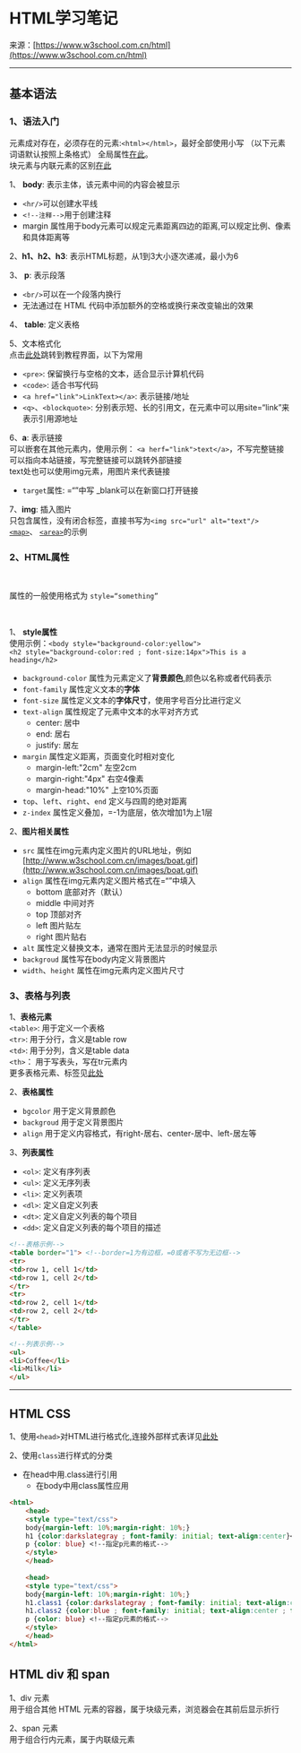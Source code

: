 # HTML学习笔记

来源：[https://www.w3school.com.cn/html](https://www.w3school.com.cn/html)
***
## 基本语法
### 1、语法入门
元素成对存在，必须存在的元素:`<html></html>`，最好全部使用小写
（以下元素词语默认按照上条格式）
全局属性[在此](https://www.w3school.com.cn/tags/index.asp)。  
块元素与内联元素的区别[在此](https://www.w3school.com.cn/html/html_blocks.asp)

1、 **body**: 表示主体，该元素中间的内容会被显示
- `<hr/>`可以创建水平线
- `<!--注释-->`用于创建注释
- margin 属性用于body元素可以规定元素距离四边的距离,可以规定比例、像素和具体距离等
  

2、**h1、h2、h3**: 表示HTML标题，从1到3大小逐次递减，最小为6
  

3、 **p**: 表示段落
- `<br/>`可以在一个段落内换行
- 无法通过在 HTML 代码中添加额外的空格或换行来改变输出的效果
  

4、 **table**: 定义表格
  

5、文本格式化  
点击[此处](https://www.w3school.com.cn/html/html_formatting.asp)跳转到教程界面，以下为常用
- `<pre>`: 保留换行与空格的文本，适合显示计算机代码
- `<code>`: 适合书写代码
- `<a href="link">LinkText></a>`: 表示链接/地址
- `<q>`、`<blockquote>`: 分别表示短、长的引用文，在元素中可以用site=“link”来表示引用源地址
  

6、**a**: 表示链接  
可以嵌套在其他元素内，使用示例：
`<a herf="link">text</a>`，不写完整链接可以指向本站链接，写完整链接可以跳转外部链接<br/>text处也可以使用img元素，用图片来代表链接
- `target`属性: =“”中写 _blank可以在新窗口打开链接
  

7、**img**: 插入图片<br>
只包含属性，没有闭合标签，直接书写为`<img src="url" alt="text"/>`  
[`<map>`](https://www.w3school.com.cn/tags/tag_map.asp)、
[`<area>`](https://www.w3school.com.cn/tags/tag_area.asp)的示例


### 2、HTML属性
<br>

属性的一般使用格式为 `style=“something”`

<br>

1、 **style属性**  
使用示例：`<body style="background-color:yellow">`  
`<h2 style="background-color:red ; font-size:14px">This is a heading</h2>`

- `background-color` 属性为元素定义了**背景颜色**,颜色以名称或者代码表示
- `font-family` 属性定义文本的**字体**
- `font-size` 属性定义文本的**字体尺寸**，使用字号百分比进行定义
- `text-align` 属性规定了元素中文本的水平对齐方式
  - center: 居中
  - end: 居右
  - justify: 居左
- `margin` 属性定义距离，页面变化时相对变化
  - margin-left:"2cm" 左空2cm
  - margin-right:"4px" 右空4像素
  - margin-head:"10%" 上空10%页面
- `top`、`left`、`right`、`end` 定义与四周的绝对距离
- `z-index` 属性定义叠加，=-1为底层，依次增加1为上1层
  
  
2、**图片相关属性**
- `src` 属性在img元素内定义图片的URL地址，例如[http://www.w3school.com.cn/images/boat.gif](http://www.w3school.com.cn/images/boat.gif)
- `align` 属性在img元素内定义图片格式在=“”中填入
  - bottom 底部对齐（默认）
  - middle 中间对齐
  - top 顶部对齐
  - left 图片贴左
  - right 图片贴右
- `alt` 属性定义替换文本，通常在图片无法显示的时候显示
- `backgroud` 属性写在body内定义背景图片
- `width`、`height` 属性在img元素内定义图片尺寸


### 3、表格与列表
1、**表格元素**  
`<table>`: 用于定义一个表格  
`<tr>`: 用于分行，含义是table row  
`<td>`: 用于分列，含义是table data  
`<th>`： 用于写表头，写在tr元素内  
更多表格元素、标签见[此处](https://www.w3school.com.cn/html/html_tables.asp)
  
2、**表格属性**
- `bgcolor` 用于定义背景颜色
- `backgroud` 用于定义背景图片
- `align` 用于定义内容格式，有right-居右、center-居中、left-居左等
  
3、**列表属性**
- `<ol>`: 定义有序列表
- `<ul>`: 定义无序列表
- `<li>`: 定义列表项
- `<dl>`: 定义自定义列表
- `<dt>`: 定义自定义列表的每个项目
- `<dd>`: 定义自定义列表的每个项目的描述

```html
<!--表格示例-->
<table border="1"> <!--border=1为有边框，=0或者不写为无边框-->
<tr>
<td>row 1, cell 1</td>
<td>row 1, cell 2</td>
</tr>
<tr>
<td>row 2, cell 1</td>
<td>row 2, cell 2</td>
</tr>
</table>

<!--列表示例-->
<ul>
<li>Coffee</li>
<li>Milk</li>
</ul>
```
  
***
## HTML CSS
1、使用`<head>`对HTML进行格式化,连接外部样式表详见[此处](https://www.w3school.com.cn/html/html_css.asp)
  
2、使用`class`进行样式的分类
- 在head中用.class进行引用
  - 在body中用class属性应用



```html
<html>
    <head>
    <style type="text/css">
    body{margin-left: 10%;margin-right: 10%;}
    h1 {color:darkslategray ; font-family: initial; text-align:center}<!--指定h1元素的格式-->
    p {color: blue} <!--指定p元素的格式-->
    </style>
    </head>
    
    <head>
    <style type="text/css">
    body{margin-left: 10%;margin-right: 10%;}
    h1.class1 {color:darkslategray ; font-family: initial; text-align:center}<!--指定h1元素的class1样式格式-->
    h1.class2 {color:blue ; font-family: initial; text-align:center ; font-size:"200%"}<!--指定h1元素的class2样式格式-->
    p {color: blue} <!--指定p元素的格式-->
    </style>
    </head>
</html>
```
  
## HTML div 和 span
1、div 元素  
用于组合其他 HTML 元素的容器，属于块级元素，浏览器会在其前后显示折行
  
2、span 元素  
用于组合行内元素，属于内联级元素
